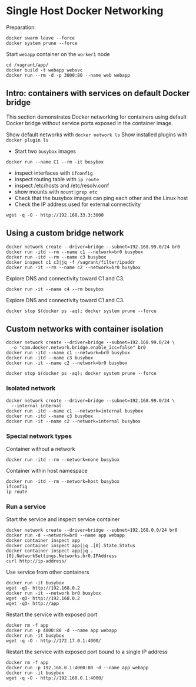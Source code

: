 # Single Host Docker Networking

Preparation:

```
docker swarm leave --force
docker system prune --force
```

Start `webapp` container on the `worker1` node

```
cd /vagrant/app/
docker build -t webapp websvc
docker run --rm -d -p 3000:80 --name web webapp
```

## Intro: containers with services on default Docker bridge

This section demonstrates Docker networking for containers using default Docker bridge without service ports exposed in the container image.

Show default networks with `docker network ls`
Show installed plugins with `docker plugin ls`

* Start two `busybox` images

```
docker run --name C1 --rm -it busybox
```

* inspect interfaces with `ifconfig`
* inspect routing table with `ip route`
* inspect /etc/hosts and /etc/resolv.conf
* show mounts with `mount|grep etc`
* Check that the busybox images can ping each other and the Linux host
* Check the IP address used for external connectivity

```
wget -q -O - http://192.168.33.3:3000
```


## Using a custom bridge network

```
docker network create --driver=bridge --subnet=192.168.99.0/24 br0
docker run -itd --rm --name c1 --network=br0 busybox
docker run -itd --rm --name c3 busybox
docker inspect c1 c3|jq -f /vagrant/filter/ipaddr
docker run -it --rm --name c2 --network=br0 busybox
```

Explore DNS and connectivity toward C1 and C3.

```
docker run -it --name c4 --rm busybox
```

Explore DNS and connectivity toward C1 and C3.

```
docker stop $(docker ps -aq); docker system prune --force
```

## Custom networks with container isolation

```
docker network create --driver=bridge --subnet=192.168.99.0/24 \
  -o "com.docker.network.bridge.enable_icc=false" br0
docker run -itd --name c1 --network=br0 busybox
docker run -itd --name c3 busybox
docker run -it --name c2 --network=br0 busybox

docker stop $(docker ps -aq); docker system prune --force
```

### Isolated network

```
docker network create --driver=bridge --subnet=192.168.99.0/24 \
  --internal internal
docker run -itd --name c1 --network=internal busybox
docker run -itd --name c3 busybox
docker run -it --name c2 --network=internal busybox
```

### Special network types

Container without a network

```
docker run -itd --rm --network=none busybox
```

Container within host namespace

```
docker run -itd --rm --network=host busybox
ifconfig
ip route
```

### Run a service

Start the service and inspect service container

```
docker network create --driver=bridge --subnet=192.168.0.0/24 br0
docker run -d --network=br0 --name app webapp
docker container inspect app
docker container inspect app|jq .[0].State.Status
docker container inspect app|jq .[0].NetworkSettings.Networks.br0.IPAddress
curl http://ip-address/
```

Use service from other containers

```
docker run -it busybox
wget -qO- http://192.168.0.2
docker run -it --network br0 busybox
wget -qO- http://192.168.0.2
wget -qO- http://app
```

Restart the service with exposed port

```
docker rm -f app
docker run -p 4000:80 -d --name app webapp
docker run -it busybox
wget -q -O - http://172.17.0.1:4000/
```

Restart the service with exposed port bound to a single IP address

```
docker rm -f app
docker run -p 192.168.0.1:4000:80 -d --name app webapp
docker run -it busybox
wget -q -O - http://192.168.0.1:4000/
```

